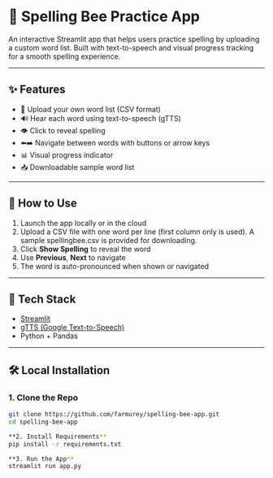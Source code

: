 # 🐝 Spelling Bee Practice App

An interactive Streamlit app that helps users practice spelling by uploading a custom word list. Built with text-to-speech and visual progress tracking for a smooth spelling experience.

---

## ✨ Features

- 📁 Upload your own word list (CSV format)
- 🔊 Hear each word using text-to-speech (gTTS)
- 👁️ Click to reveal spelling
- ⬅️➡️ Navigate between words with buttons or arrow keys
- 📊 Visual progress indicator
- 📥 Downloadable sample word list

---

## 📂 How to Use

1. Launch the app locally or in the cloud
2. Upload a CSV file with one word per line (first column only is used). A sample spellingbee.csv is provided for downloading.
3. Click **Show Spelling** to reveal the word
4. Use **Previous**, **Next** to navigate
5. The word is auto-pronounced when shown or navigated

---

## 🔧 Tech Stack

- [Streamlit](https://streamlit.io/)
- [gTTS (Google Text-to-Speech)](https://pypi.org/project/gTTS/)
- Python + Pandas

---

## 🛠 Local Installation

### 1. Clone the Repo

```bash
git clone https://github.com/farmurey/spelling-bee-app.git
cd spelling-bee-app

**2. Install Requirements**
pip install -r requirements.txt

**3. Run the App**
streamlit run app.py


